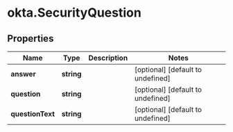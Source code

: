 # okta.SecurityQuestion

## Properties

Name | Type | Description | Notes
------------ | ------------- | ------------- | -------------
**answer** | **string** |  | [optional] [default to undefined]
**question** | **string** |  | [optional] [default to undefined]
**questionText** | **string** |  | [optional] [default to undefined]

